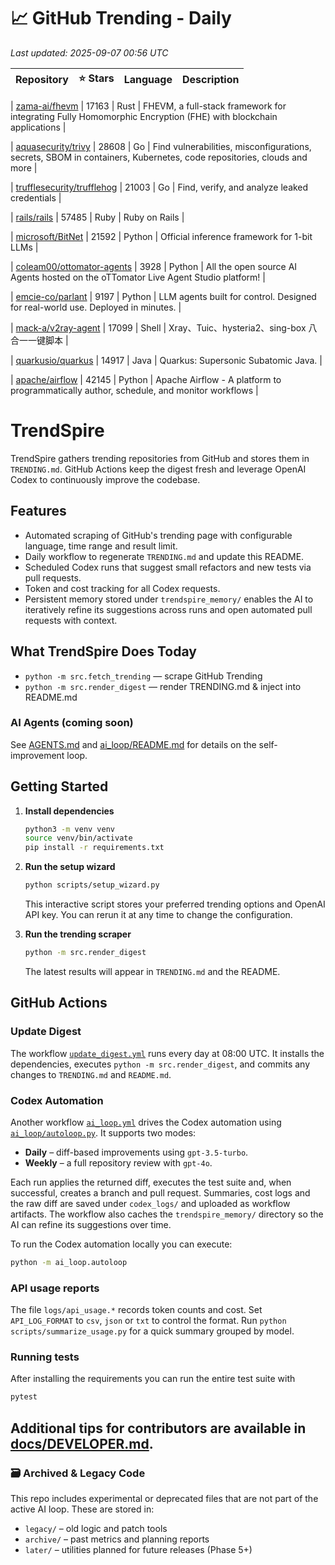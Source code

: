 <!-- TRENDING_START -->
# 📈 GitHub Trending - Daily

_Last updated: 2025-09-07 00:56 UTC_

| Repository | ⭐ Stars | Language | Description |
|------------|--------:|----------|-------------|

| [zama-ai/fhevm](https://github.com/zama-ai/fhevm) | 17163 | Rust | FHEVM, a full-stack framework for integrating Fully Homomorphic Encryption (FHE) with blockchain applications |

| [aquasecurity/trivy](https://github.com/aquasecurity/trivy) | 28608 | Go | Find vulnerabilities, misconfigurations, secrets, SBOM in containers, Kubernetes, code repositories, clouds and more |

| [trufflesecurity/trufflehog](https://github.com/trufflesecurity/trufflehog) | 21003 | Go | Find, verify, and analyze leaked credentials |

| [rails/rails](https://github.com/rails/rails) | 57485 | Ruby | Ruby on Rails |

| [microsoft/BitNet](https://github.com/microsoft/BitNet) | 21592 | Python | Official inference framework for 1-bit LLMs |

| [coleam00/ottomator-agents](https://github.com/coleam00/ottomator-agents) | 3928 | Python | All the open source AI Agents hosted on the oTTomator Live Agent Studio platform! |

| [emcie-co/parlant](https://github.com/emcie-co/parlant) | 9197 | Python | LLM agents built for control. Designed for real-world use. Deployed in minutes. |

| [mack-a/v2ray-agent](https://github.com/mack-a/v2ray-agent) | 17099 | Shell | Xray、Tuic、hysteria2、sing-box 八合一一键脚本 |

| [quarkusio/quarkus](https://github.com/quarkusio/quarkus) | 14917 | Java | Quarkus: Supersonic Subatomic Java. |

| [apache/airflow](https://github.com/apache/airflow) | 42145 | Python | Apache Airflow - A platform to programmatically author, schedule, and monitor workflows |
<!-- TRENDING_END -->

# TrendSpire

TrendSpire gathers trending repositories from GitHub and stores them in `TRENDING.md`. GitHub Actions keep the digest fresh and leverage OpenAI Codex to continuously improve the codebase.

## Features

- Automated scraping of GitHub's trending page with configurable language, time range and result limit.
- Daily workflow to regenerate `TRENDING.md` and update this README.
- Scheduled Codex runs that suggest small refactors and new tests via pull requests.
- Token and cost tracking for all Codex requests.
- Persistent memory stored under `trendspire_memory/` enables the AI to
  iteratively refine its suggestions across runs and open automated pull
  requests with context.

## What TrendSpire Does Today

- `python -m src.fetch_trending` — scrape GitHub Trending
- `python -m src.render_digest` — render TRENDING.md & inject into README.md

### AI Agents (coming soon)
See [AGENTS.md](./AGENTS.md) and [ai_loop/README.md](./ai_loop/README.md) for details on the self-improvement loop.

## Getting Started

1. **Install dependencies**
   ```bash
   python3 -m venv venv
   source venv/bin/activate
   pip install -r requirements.txt
   ```

2. **Run the setup wizard**
   ```bash
   python scripts/setup_wizard.py
   ```
   This interactive script stores your preferred trending options and OpenAI API key.
   You can rerun it at any time to change the configuration.

3. **Run the trending scraper**
   ```bash
   python -m src.render_digest
   ```
   The latest results will appear in `TRENDING.md` and the README.


## GitHub Actions

### Update Digest

The workflow [`update_digest.yml`](.github/workflows/update_digest.yml) runs every day at 08:00 UTC. It installs the dependencies, executes `python -m src.render_digest`, and commits any changes to `TRENDING.md` and `README.md`.

### Codex Automation

Another workflow [`ai_loop.yml`](.github/workflows/ai_loop.yml) drives the Codex automation using [`ai_loop/autoloop.py`](ai_loop/autoloop.py). It supports two modes:

- **Daily** – diff-based improvements using `gpt-3.5-turbo`.
- **Weekly** – a full repository review with `gpt-4o`.

Each run applies the returned diff, executes the test suite and, when successful, creates a branch and pull request. Summaries, cost logs and the raw diff are saved under `codex_logs/` and uploaded as workflow artifacts. The workflow also caches the `trendspire_memory/` directory so the AI can refine its suggestions over time.

To run the Codex automation locally you can execute:

```bash
python -m ai_loop.autoloop
```

### API usage reports

The file `logs/api_usage.*` records token counts and cost. Set `API_LOG_FORMAT`
to `csv`, `json` or `txt` to control the format. Run `python
scripts/summarize_usage.py` for a quick summary grouped by model.

### Running tests

After installing the requirements you can run the entire test suite with

```bash
pytest
```

Additional tips for contributors are available in
[docs/DEVELOPER.md](docs/DEVELOPER.md).
---

### 🗃 Archived & Legacy Code

This repo includes experimental or deprecated files that are not part of the active AI loop. These are stored in:

- `legacy/` – old logic and patch tools
- `archive/` – past metrics and planning reports
- `later/` – utilities planned for future releases (Phase 5+)
